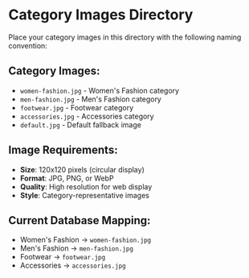 # Category Images Directory

Place your category images in this directory with the following naming convention:

## Category Images:
- `women-fashion.jpg` - Women's Fashion category
- `men-fashion.jpg` - Men's Fashion category
- `footwear.jpg` - Footwear category
- `accessories.jpg` - Accessories category
- `default.jpg` - Default fallback image

## Image Requirements:
- **Size**: 120x120 pixels (circular display)
- **Format**: JPG, PNG, or WebP
- **Quality**: High resolution for web display
- **Style**: Category-representative images

## Current Database Mapping:
- Women's Fashion → `women-fashion.jpg`
- Men's Fashion → `men-fashion.jpg`
- Footwear → `footwear.jpg`
- Accessories → `accessories.jpg`
